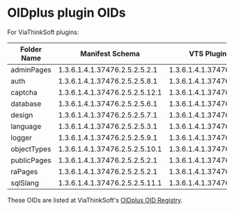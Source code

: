 
OIDplus plugin OIDs
===================

For ViaThinkSoft plugins:

| Folder Name | Manifest Schema                | VTS Plugins root             | PHP base class / Type
|-------------|--------------------------------|------------------------------|-----------------------
| adminPages  | 1.3.6.1.4.1.37476.2.5.2.5.2.1  | 1.3.6.1.4.1.37476.2.5.2.4.3  | OIDplusPagePluginAdmin
| auth        | 1.3.6.1.4.1.37476.2.5.2.5.8.1  | 1.3.6.1.4.1.37476.2.5.2.4.4  | OIDplusAuthPlugin
| captcha     | 1.3.6.1.4.1.37476.2.5.2.5.12.1 | 1.3.6.1.4.1.37476.2.5.2.4.11 | OIDplusCaptchaPlugin
| database    | 1.3.6.1.4.1.37476.2.5.2.5.6.1  | 1.3.6.1.4.1.37476.2.5.2.4.5  | OIDplusDatabasePlugin
| design      | 1.3.6.1.4.1.37476.2.5.2.5.7.1  | 1.3.6.1.4.1.37476.2.5.2.4.10 | OIDplusDesignPlugin
| language    | 1.3.6.1.4.1.37476.2.5.2.5.3.1  | 1.3.6.1.4.1.37476.2.5.2.4.9  | OIDplusLanguagePlugin
| logger      | 1.3.6.1.4.1.37476.2.5.2.5.9.1  | 1.3.6.1.4.1.37476.2.5.2.4.7  | OIDplusLoggerPlugin
| objectTypes | 1.3.6.1.4.1.37476.2.5.2.5.10.1 | 1.3.6.1.4.1.37476.2.5.2.4.8  | OIDplusObjectTypePlugin
| publicPages | 1.3.6.1.4.1.37476.2.5.2.5.2.1  | 1.3.6.1.4.1.37476.2.5.2.4.1  | OIDplusPagePluginPublic
| raPages     | 1.3.6.1.4.1.37476.2.5.2.5.2.1  | 1.3.6.1.4.1.37476.2.5.2.4.2  | OIDplusPagePluginRa
| sqlSlang    | 1.3.6.1.4.1.37476.2.5.2.5.11.1 | 1.3.6.1.4.1.37476.2.5.2.4.6  | OIDplusSqlSlangPlugin

These OIDs are listed at ViaThinkSoft's [OIDplus OID Registry](https://oidplus.viathinksoft.com/oidplus/?goto=oid%3A1.3.6.1.4.1.37476.2.5.2). 

